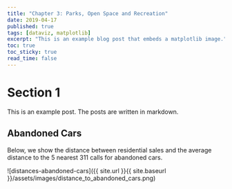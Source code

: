 ```yaml
---
title: "Chapter 3: Parks, Open Space and Recreation"
date: 2019-04-17
published: true
tags: [dataviz, matplotlib]
excerpt: "This is an example blog post that embeds a matplotlib image."
toc: true
toc_sticky: true
read_time: false
---
```


# Section 1

This is an example post. The posts are written in markdown.

## Abandoned Cars

Below, we show the distance between residential sales and the average distance to the 5 nearest 311 calls for abandoned cars.

![distances-abandoned-cars]({{ site.url }}{{ site.baseurl }}/assets/images/distance_to_abandoned_cars.png)
